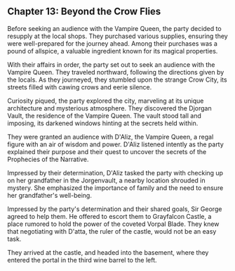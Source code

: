 ## Chapter 13: Beyond the Crow Flies

Before seeking an audience with the Vampire Queen, the party decided to resupply at the local shops. They purchased various supplies, ensuring they were well-prepared for the journey ahead. Among their purchases was a pound of allspice, a valuable ingredient known for its magical properties.

With their affairs in order, the party set out to seek an audience with the Vampire Queen. They traveled northward, following the directions given by the locals. As they journeyed, they stumbled upon the strange Crow City, its streets filled with cawing crows and eerie silence.

Curiosity piqued, the party explored the city, marveling at its unique architecture and mysterious atmosphere. They discovered the Djorgan Vault, the residence of the Vampire Queen. The vault stood tall and imposing, its darkened windows hinting at the secrets held within.

They were granted an audience with D'Aliz, the Vampire Queen, a regal figure with an air of wisdom and power. D'Aliz listened intently as the party explained their purpose and their quest to uncover the secrets of the Prophecies of the Narrative.

Impressed by their determination, D'Aliz tasked the party with checking up on her grandfather in the Jorgenvault, a nearby location shrouded in mystery. She emphasized the importance of family and the need to ensure her grandfather's well-being.

Impressed by the party's determination and their shared goals, Sir George agreed to help them. He offered to escort them to Grayfalcon Castle, a place rumored to hold the power of the coveted Vorpal Blade. They knew that negotiating with D'atta, the ruler of the castle, would not be an easy task. 

They arrived at the castle, and headed into the basement, where they entered the portal in the third wine barrel to the left. 